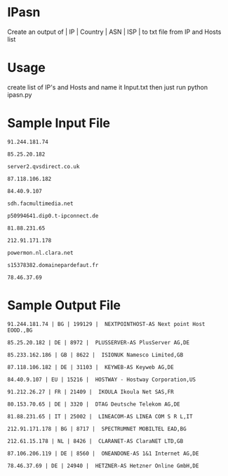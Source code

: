 # IPasn
Create an output of | IP | Country | ASN | ISP | to txt file from IP and Hosts list

# Usage

create list of IP's and Hosts and name it Input.txt then just run python ipasn.py

# Sample Input File
```
91.244.181.74

85.25.20.182

server2.qvsdirect.co.uk

87.118.106.182

84.40.9.107

sdh.facmultimedia.net

p50994641.dip0.t-ipconnect.de

81.88.231.65

212.91.171.178

powermon.nl.clara.net

s15378382.domainepardefaut.fr

78.46.37.69
```
# Sample Output File
```
91.244.181.74 | BG | 199129 |  NEXTPOINTHOST-AS Next point Host EOOD.,BG

85.25.20.182 | DE | 8972 |  PLUSSERVER-AS PlusServer AG,DE

85.233.162.186 | GB | 8622 |  ISIONUK Namesco Limited,GB

87.118.106.182 | DE | 31103 |  KEYWEB-AS Keyweb AG,DE

84.40.9.107 | EU | 15216 |  HOSTWAY - Hostway Corporation,US

91.212.26.27 | FR | 21409 |  IKOULA Ikoula Net SAS,FR

80.153.70.65 | DE | 3320 |  DTAG Deutsche Telekom AG,DE

81.88.231.65 | IT | 25002 |  LINEACOM-AS LINEA COM S R L,IT

212.91.171.178 | BG | 8717 |  SPECTRUMNET MOBILTEL EAD,BG

212.61.15.178 | NL | 8426 |  CLARANET-AS ClaraNET LTD,GB

87.106.206.119 | DE | 8560 |  ONEANDONE-AS 1&1 Internet AG,DE

78.46.37.69 | DE | 24940 |  HETZNER-AS Hetzner Online GmbH,DE
```
